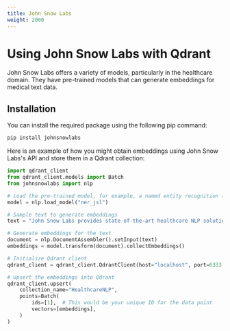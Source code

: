 ```yaml
---
title: John Snow Labs
weight: 2000
---
```


# Using John Snow Labs with Qdrant 

John Snow Labs offers a variety of models, particularly in the healthcare domain. They have pre-trained models that can generate embeddings for medical text data.

## Installation

You can install the required package using the following pip command:

```bash
pip install johnsnowlabs
```


Here is an example of how you might obtain embeddings using John Snow Labs's API and store them in a Qdrant collection:

```python
import qdrant_client
from qdrant_client.models import Batch
from johnsnowlabs import nlp

# Load the pre-trained model, for example, a named entity recognition (NER) model
model = nlp.load_model("ner_jsl")

# Sample text to generate embeddings
text = "John Snow Labs provides state-of-the-art healthcare NLP solutions."

# Generate embeddings for the text
document = nlp.DocumentAssembler().setInput(text)
embeddings = model.transform(document).collectEmbeddings()

# Initialize Qdrant client
qdrant_client = qdrant_client.QdrantClient(host="localhost", port=6333)

# Upsert the embeddings into Qdrant
qdrant_client.upsert(
    collection_name="HealthcareNLP",
    points=Batch(
        ids=[1],  # This would be your unique ID for the data point
        vectors=[embeddings],
    )
)

```

